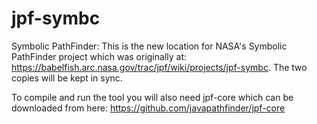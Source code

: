 # jpf-symbc
Symbolic PathFinder:
This is the new location for NASA's Symbolic PathFinder project which was originally at:
https://babelfish.arc.nasa.gov/trac/jpf/wiki/projects/jpf-symbc.
The two copies will be kept in sync.

To compile and run the tool you will also need jpf-core which can be downloaded from here:
https://github.com/javapathfinder/jpf-core

